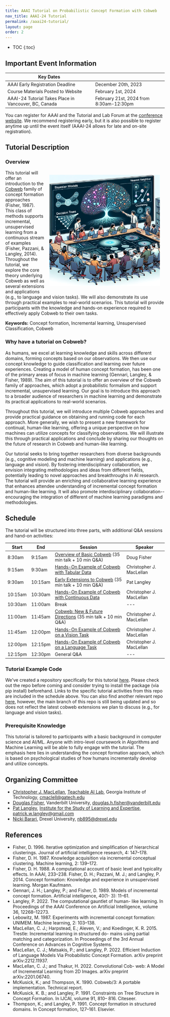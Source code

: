 ```yaml
---
title: AAAI Tutorial on Probabilistic Concept Formation with Cobweb
nav_title: AAAI-24 Tutorial
permalink: /aaai24-tutorial/
layout: page
order: 2
---
```



* TOC
{:toc}

## Important Event Information

| Key Dates                                                |                     |
|----------------------------------------------------------|---------------------|
| AAAI Early Registration Deadline                         | December 20th, 2023 |
| Course Materials Posted to Website                       | February 1st, 2024   |
| AAAI-24 Tutorial Takes Place in Vancouver, BC, Canada    | February 21st, 2024 from 8:30am-12:30pm  |

You can register for AAAI and the Tutorial and Lab Forum at the [conference
website](https://aaai.org/aaai-conference/registration/). We recommend
registering early, but it is also possible to register anytime up until the
event itself (AAAI-24 allows for late and on-site registration).

## Tutorial Description

### Overview

<div style="float:right; padding: 15px;">
<img src="/files/cobweb-tutorial.png" alt="A detailed illustration depicts a modern classroom or workshop setting with a large digital display at the front. The screen showcases various machine learning concepts, including Bayesian Models, Decision Trees, Nearest Neighbor, and Clustering. Each concept is visually represented by corresponding graphs and models. A tree-like network structure with vibrant nodes radiates from the center of the screen. In front of the display, an instructor, holding a pointer, explains the concepts to an older individual. Below them, a group of diverse individuals sits around a horseshoe-shaped table, equipped with advanced touch-screen monitors, attentively listening and interacting with their devices. The ambiance is studious, with a futuristic touch symbolizing the advanced nature of the subject matter." style="height: 350px;">
</div>

This tutorial will offer an introduction to the
[Cobweb](https://github.com/cmaclell/concept_formation) family of concept
formation approaches (Fisher, 1987). This class of methods supports
incremental, unsupervised learning from a continuous stream of examples
(Fisher, Pazzani, & Langley, 2014). Throughout the tutorial, we explore the
core theory underlying Cobweb as well as several extensions and applications
(e.g., to language and vision tasks). We will also demonstrate its use through
practical examples to real-world scenarios. This tutorial will provide
participants with the knowledge and hands-on experience required to effectively
apply Cobweb to their own tasks.

**Keywords:** Concept formation, Incremental learning, Unsupervised Classification, Cobweb

### Why have a tutorial on Cobweb?

As humans, we excel at learning knowledge and skills across different domains,
forming concepts based on our observations. We then use our concept knowledge
to guide classification and learning over future experiences. Creating a model
of human concept formation, has been one of the primary areas of focus in
machine learning (Gennari, Langley, & Fisher, 1989). The aim of this tutorial
is to offer an overview of the Cobweb family of approaches, which adopt a
probabilistic formalism and support incremental, unsupervised learning. Our
goal is to introduce this approach to a broader audience of researchers in
machine learning and demonstrate its practical applications to real-world
scenarios.

Throughout this tutorial, we will introduce multiple Cobweb approaches and
provide practical guidance on obtaining and running code for each approach.
More generally, we wish to present a new framework for continual, human-like
learning, offering a unique perspective on how machines can utilize concepts
for classifying observations. We will illustrate this through practical
applications and conclude by sharing our thoughts on the future of research in
Cobweb and human-like learning.
 
Our tutorial seeks to bring together researchers from diverse backgrounds
(e.g., cognitive modeling and machine learning) and applications (e.g.,
language and vision). By fostering interdisciplinary collaboration, we envision
integrating methodologies and ideas from different fields, potentially leading
to novel approaches and breakthroughs in AI research. The tutorial will provide
an enriching and collaborative learning experience that enhances attendee
understanding of incremental concept formation and human-like learning. It will
also promote interdisciplinary collaboration--encouraging the integration of
different of machine learning paradigms and methodologies.

## Schedule

The tutorial will be structured into three parts, with additional Q&A sessions and hand-on activities:

| Start   | End     | Session                                               | Speaker                  |
|---------|---------|-------------------------------------------------------|--------------------------|
| 8:30am  |  9:15am | [Overview of Basic Cobweb](/files/tutorial-slides/Fisher-Overview-of-Basic-Cobweb.pdf) (35 min talk + 10 min Q&A) | Doug Fisher              |
| 9:15am  |  9:30am | [Hands-On Example of Cobweb with Tabular Data](https://github.com/Teachable-AI-Lab/cobweb/blob/main/examples/tabular/)          | Christopher J. MacLellan |
| 9:30am  | 10:15am | [Early Extensions to Cobweb](files/tutorial-slides/Langley-Cobweb-Extensions.pdf) (35 min talk + 10 min Q&A)    | Pat Langley              |
| 10:15am | 10:30am | [Hands-On Example of Cobweb with Continuous Data](https://github.com/Teachable-AI-Lab/cobweb/tree/main/examples/continuous)     | Christopher J. MacLellan |
| 10:30am | 11:00am | Break                                                 | ---                      |
| 11:00am | 11:45am | [Cobweb: New & Future Directions](files/tutorial-slides/MacLellan-cobweb-new-and-future-directions.pdf) (35 min talk + 10 min Q&A) | Christopher J. MacLellan |
| 11:45am | 12:00pm | [Hands-On Example of Cobweb on a Vision Task](https://github.com/Teachable-AI-Lab/cobweb/tree/main/examples/vision)          | Christopher J. MacLellan |
| 12:00pm | 12:15pm | [Hands-On Example of Cobweb on a Language Task](https://github.com/Teachable-AI-Lab/cobweb/tree/main/examples/language-roc)            | Christopher J. MacLellan |
| 12:15pm | 12:30pm | General Q&A                          | --- |

<!---
### Focused Topics for the Tutorial
We will start the tutorial with a theory section, which consists of an
introduction to concept formation, and the core assumptions and ideas of the
Cobweb family. In the next two sections we will present the early and more
recent extensions and applications of Cobweb through hands-on examples. The
final section will be a discussion about the future promise of the Cobweb
paradigm.
- **Theory:** This section provides an introduction to concept formation and
  covers the Cobweb core algorithm. We then proceed to practical examples using
  tabular data.
- **Early Extensions:** The second section focuses on early
  extensions and applications of Cobweb, including support for relational and
  structured representations. 
- **Recent and Future Directions:** In the third section, we explore new
  Cobweb approaches that support language and vision tasks. In each case, we
  outline key extensions with examples. Additionally, we share insights on
  potential improvements and future directions. In the hands-on part we guide the
  audience through setting up and running the code, as well as evaluating and
  visualizing results.
--->

### Tutorial Example Code

We've created a repository specifically for this tutorial
[here](https://github.com/Teachable-AI-Lab/cobweb). Please check out the repo
before coming and consider trying to install the package (via pip install)
beforehand.  Links to the specific tutorial activities from this repo are
included in the schedule above. You can also find another relevant repo
[here](https://github.com/cmaclell/concept_formation), however, the main branch
of this repo is still being updated and so does not reflect the latest cobweb
extensions we plan to discuss (e.g., for language and vision tasks). 

### Prerequisite Knowledge

This tutorial is tailored to participants with a basic background in computer
science and AI/ML. Anyone with intro-level coursework in Algorithms and Machine
Learning will be able to fully engage with the tutorial. The emphasis here lies
in understanding the concept formation approach, which is based on
psychological studies of how humans incrementally develop and utilize concepts.

## Organizing Committee

- [Christopher J. MacLellan](https://chrismaclellan.com/), [Teachable AI Lab](https://tail.cc.gatech.edu), Georgia Institute of Technology, <cmaclell@gatech.edu>
- [Douglas Fisher](https://engineering.vanderbilt.edu/bio/douglas-fisher),
  Vanderbilt University, <douglas.h.fisher@vanderbilt.edu>
- [Pat Langley](http://www.isle.org/~langley/), [Institute for the Study of Learning and Expertise](http://www.isle.org), <patrick.w.langley@gmail.com>
- [Nicki Barari](https://tail.cc.gatech.edu/people.html), Drexel University, <nb895@drexel.edu>

## References

- Fisher, D. 1996. Iterative optimization and simplification of hierarchical clusterings. Journal of artificial intelligence research, 4: 147–178.
- Fisher, D. H. 1987. Knowledge acquisition via incremental conceptual clustering. Machine learning, 2: 139–172.
- Fisher, D. H. 1988. A computational account of basic level and typicality effects. In AAAI, 233–238.  Fisher, D. H.; Pazzani, M. J.; and Langley, P. 2014. Concept formation: Knowledge and experience in unsupervised learning. Morgan Kaufmann.
- Gennari, J. H.; Langley, P.; and Fisher, D. 1989. Models of incremental concept formation. Artificial intelligence, 40(1- 3): 11–61.
- Langley, P. 2022. The computational gauntlet of human- like learning. In Proceedings of the AAAI Conference on Artificial Intelligence, volume 36, 12268–12273.
- Lebowitz, M. 1987. Experiments with incremental concept formation: UNIMEM. Machine learning, 2: 103–138.
- MacLellan, C. J.; Harpstead, E.; Aleven, V.; and Koedinger, K. R. 2015. Trestle: Incremental learning in structured do- mains using partial matching and categorization. In Proceedings of the 3rd Annual Conference on Advances in Cognitive Systems.
- MacLellan, C. J.; Matsakis, P.; and Langley, P. 2022. Efficient Induction of Language Models Via Probabilistic Concept Formation. arXiv preprint arXiv:2212.11937.
- MacLellan, C. J.; and Thakur, H. 2022. Convolutional Cob- web: A Model of Incremental Learning from 2D Images.  arXiv preprint arXiv:2201.06740.
- McKusick, K.; and Thompson, K. 1990. Cobweb/3: A portable implementation. Technical report.
- McKusick, K. B.; and Langley, P. 1991. Constraints on Tree Structure in Concept Formation. In IJCAI, volume 91, 810– 816. Citeseer.
- Thompson, K.; and Langley, P. 1991. Concept formation in structured domains. In Concept formation, 127–161. Elsevier.
